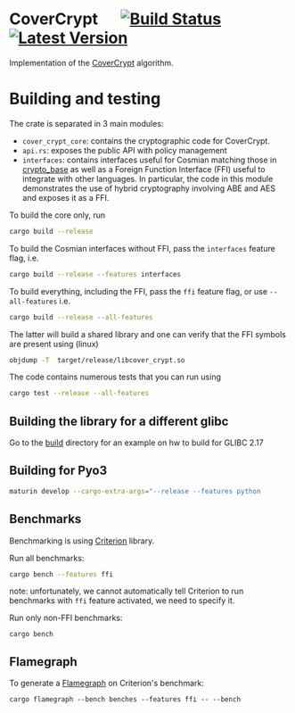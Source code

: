 # CoverCrypt &emsp; [![Build Status]][actions] [![Latest Version]][crates.io]

Implementation of the [CoverCrypt](bib/CoverCrypt.pdf) algorithm.

[Build Status]: https://img.shields.io/github/workflow/status/Cosmian/cover_crypt/CI%20checks/main
[actions]: https://github.com/Cosmian/cover_crypt/actions?query=branch%3Amain
[Latest Version]: https://img.shields.io/crates/v/cover_crypt.svg
[crates.io]: https://crates.io/crates/cover_crypt

# Building and testing

The crate is separated in 3 main modules:

- `cover_crypt_core`: contains the cryptographic code for CoverCrypt. 
- `api.rs`: exposes the public API with policy management
- `interfaces`: contains interfaces useful for Cosmian matching those in [crypto_base](https://github.com/Cosmian/crypto_base) as well as a Foreign Function Interface (FFI) useful to integrate with other languages. In particular, the code in this module demonstrates the use of hybrid cryptography involving ABE and AES and exposes it as a FFI.

To build the core only, run

```bash
cargo build --release
```

To build the Cosmian interfaces without FFI, pass the `interfaces` feature flag, i.e.
```bash
cargo build --release --features interfaces
```

To build everything, including the FFI, pass the `ffi` feature flag, or use `--all-features` i.e.
```bash
cargo build --release --all-features
```

The latter will build a shared library and one can verify that the FFI symbols are present using (linux)
```bash
objdump -T  target/release/libcover_crypt.so
```

The code contains numerous tests that you can run using

```bash
cargo test --release --all-features
```

## Building the library for a different glibc

Go to the [build](build/glibc-2.17/) directory for an example on hw to build for GLIBC 2.17

## Building for Pyo3

```bash
maturin develop --cargo-extra-args="--release --features python
```

## Benchmarks

Benchmarking is using [Criterion](https://github.com/bheisler/criterion.rs) library.

Run all benchmarks:

```bash
cargo bench --features ffi
```

note: unfortunately, we cannot automatically tell Criterion to run benchmarks with `ffi` feature activated, we need to specify it.

Run only non-FFI benchmarks:

```console
cargo bench
```

## Flamegraph

To generate a [Flamegraph](https://github.com/flamegraph-rs/flamegraph) on Criterion's benchmark:

```console
cargo flamegraph --bench benches --features ffi -- --bench
```
